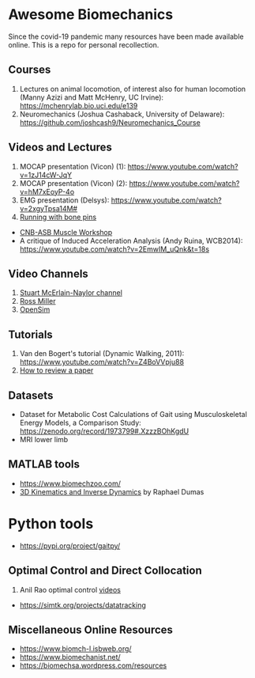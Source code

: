 # Awesome Biomechanics
Since the covid-19 pandemic many resources have been made available online. This is a repo for personal recollection.


## Courses
1. Lectures on animal locomotion, of interest also for human locomotion (Manny Azizi and Matt McHenry, UC Irvine): https://mchenrylab.bio.uci.edu/e139
2. Neuromechanics (Joshua Cashaback, University of Delaware): https://github.com/joshcash9/Neuromechanics_Course

## Videos and Lectures
1. MOCAP presentation (Vicon) (1): https://www.youtube.com/watch?v=1zJ14cW-JqY
2. MOCAP presentation (Vicon) (2): https://www.youtube.com/watch?v=hM7xEoyP-4o
3. EMG presentation (Delsys): https://www.youtube.com/watch?v=2xgyTpsa14M#
4. [Running with bone pins](https://www.youtube.com/watch?v=nf6jkyNgkwE)
* [CNB-ASB Muscle Workshop](https://www.youtube.com/watch?v=Ur9wYYR0nac&feature=youtu.be)
* A critique of Induced Acceleration Analysis (Andy Ruina, WCB2014): https://www.youtube.com/watch?v=2EmwIM_uQnk&t=18s

## Video Channels
1. [Stuart McErlain-Naylor channel](https://www.youtube.com/channel/UCmG-bd1JL1ACP7hMzIUXwOg)
2. [Ross Miller](https://www.youtube.com/channel/UCO_H7aZoIcwZiNc4KjiQQkg/videos) 
3. [OpenSim](https://www.youtube.com/user/OpenSimVideos/videos)

## Tutorials
1. Van den Bogert's tutorial (Dynamic Walking, 2011): https://www.youtube.com/watch?v=Z4BoVVpju88
2. [How to review a paper](https://www.sciencemag.org/careers/2016/09/how-review-paper)

## Datasets
* Dataset for Metabolic Cost Calculations of Gait using Musculoskeletal Energy Models, a Comparison Study: https://zenodo.org/record/1973799#.XzzzBOhKgdU
* MRI lower limb 

## MATLAB tools
* https://www.biomechzoo.com/
* [3D Kinematics and Inverse Dynamics](https://uk.mathworks.com/matlabcentral/fileexchange/58021-3d-kinematics-and-inverse-dynamics?s_tid=prof_contriblnk) by Raphael Dumas

# Python tools
* https://pypi.org/project/gaitpy/

## Optimal Control and Direct Collocation
1. Anil Rao optimal control [videos](http://www.anilvrao.com/Optimal-Control-Videos.html)
* https://simtk.org/projects/datatracking

## Miscellaneous Online Resources
* https://www.biomch-l.isbweb.org/
* https://www.biomechanist.net/
* https://biomechsa.wordpress.com/resources
